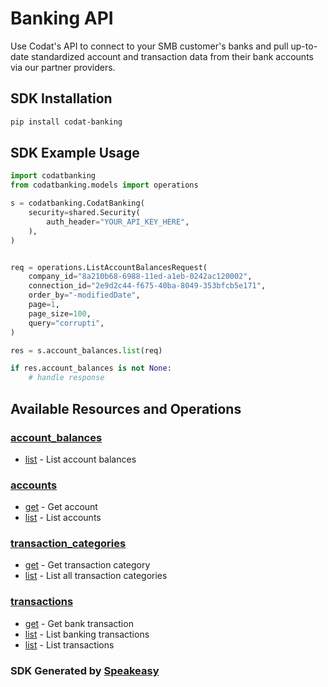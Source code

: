 # Banking API

Use Codat's API to connect to your SMB customer's banks and pull up-to-date standardized account and transaction data from their bank accounts via our partner providers.

<!-- Start SDK Installation -->
## SDK Installation

```bash
pip install codat-banking
```
<!-- End SDK Installation -->

## SDK Example Usage
<!-- Start SDK Example Usage -->
```python
import codatbanking
from codatbanking.models import operations

s = codatbanking.CodatBanking(
    security=shared.Security(
        auth_header="YOUR_API_KEY_HERE",
    ),
)


req = operations.ListAccountBalancesRequest(
    company_id="8a210b68-6988-11ed-a1eb-0242ac120002",
    connection_id="2e9d2c44-f675-40ba-8049-353bfcb5e171",
    order_by="-modifiedDate",
    page=1,
    page_size=100,
    query="corrupti",
)

res = s.account_balances.list(req)

if res.account_balances is not None:
    # handle response
```
<!-- End SDK Example Usage -->

<!-- Start SDK Available Operations -->
## Available Resources and Operations


### [account_balances](docs/accountbalances/README.md)

* [list](docs/accountbalances/README.md#list) - List account balances

### [accounts](docs/accounts/README.md)

* [get](docs/accounts/README.md#get) - Get account
* [list](docs/accounts/README.md#list) - List accounts

### [transaction_categories](docs/transactioncategories/README.md)

* [get](docs/transactioncategories/README.md#get) - Get transaction category
* [list](docs/transactioncategories/README.md#list) - List all transaction categories

### [transactions](docs/transactions/README.md)

* [get](docs/transactions/README.md#get) - Get bank transaction
* [list](docs/transactions/README.md#list) - List banking transactions
* [list](docs/transactions/README.md#list) - List transactions
<!-- End SDK Available Operations -->

### SDK Generated by [Speakeasy](https://docs.speakeasyapi.dev/docs/using-speakeasy/client-sdks)
